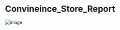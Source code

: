 # Convineince_Store_Report

![image](https://github.com/davecodee/Convineince_Store_Report/assets/122336711/b7aec155-7903-4c3b-acc2-0ef098795db7)
